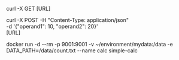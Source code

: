 curl -X GET [URL]

curl -X POST -H "Content-Type: application/json" \
-d '{"operand1": 10, "operand2": 20}' \
[URL]

docker run -d --rm -p 9001:9001 -v ~/environment/mydata:/data -e DATA_PATH=/data/count.txt --name calc simple-calc
